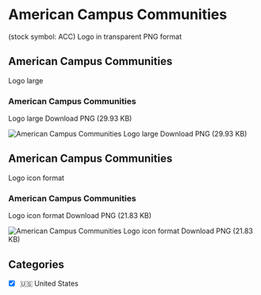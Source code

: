 # American Campus Communities
 (stock symbol: ACC) Logo in transparent PNG format

## American Campus Communities
 Logo large

### American Campus Communities
 Logo large Download PNG (29.93 KB)

![American Campus Communities
 Logo large Download PNG (29.93 KB)](/img/orig/ACC_BIG-ba56fefc.png)

## American Campus Communities
 Logo icon format

### American Campus Communities
 Logo icon format Download PNG (21.83 KB)

![American Campus Communities
 Logo icon format Download PNG (21.83 KB)](/img/orig/ACC-c8a70583.png)



## Categories
- [x] 🇺🇸 United States
